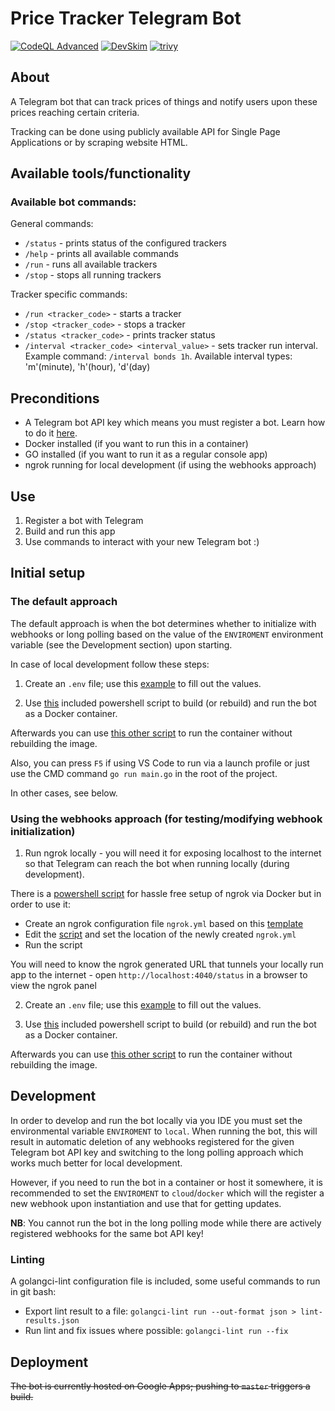 # Price Tracker Telegram Bot

[![CodeQL Advanced](https://github.com/georgs-tumans/price-tracker-bot/actions/workflows/codeql.yml/badge.svg)](https://github.com/georgs-tumans/price-tracker-bot/actions/workflows/codeql.yml)
[![DevSkim](https://github.com/georgs-tumans/price-tracker-bot/actions/workflows/devskim.yml/badge.svg)](https://github.com/georgs-tumans/price-tracker-bot/actions/workflows/devskim.yml)
[![trivy](https://github.com/georgs-tumans/price-tracker-bot/actions/workflows/trivy.yml/badge.svg)](https://github.com/georgs-tumans/price-tracker-bot/actions/workflows/trivy.yml)

## About

A Telegram bot that can track prices of things and notify users upon these prices reaching certain criteria.

Tracking can be done using publicly available API for Single Page Applications or by scraping website HTML.

## Available tools/functionality

### Available bot commands:

General commands:
 - `/status` - prints status of the configured trackers
 - `/help` - prints all available commands
 - `/run` - runs all available trackers
 - `/stop` - stops all running trackers

 Tracker specific commands:
 - `/run <tracker_code>` - starts a tracker
 - `/stop <tracker_code>` - stops a tracker
 - `/status <tracker_code>` - prints tracker status
 - `/interval <tracker_code> <interval_value>` - sets tracker run interval. Example command: `/interval bonds 1h`. Available interval types: 'm'(minute), 'h'(hour), 'd'(day)

## Preconditions

- A Telegram bot API key which means you must register a bot. Learn how to do it [here](https://core.telegram.org/bots#how-do-i-create-a-bot).
- Docker installed (if you want to run this in a container)
- GO installed (if you want to run it as a regular console app)
- ngrok running for local development (if using the webhooks approach)

## Use

1. Register a bot with Telegram
2. Build and run this app
3. Use commands to interact with your new Telegram bot :)


## Initial setup

### The default approach

The default approach is when the bot determines whether to initialize with webhooks or long polling based on the value of the `ENVIROMENT` environment variable (see the Development section) upon starting.

In case of local development follow these steps:

1. Create an `.env` file; use this [example](/.env.example) to fill out the values.

2. Use [this](/docker_build_and_run.ps1) included powershell script to build (or rebuild) and run the bot as a Docker container.

Afterwards you can use [this other script](/docker_run.ps1) to run the container without rebuilding the image.

Also, you can press `F5` if using VS Code to run via a launch profile or just use the CMD command `go run main.go` in the root of the project.

In other cases, see below.


### Using the webhooks approach (for testing/modifying webhook initialization)

1. Run ngrok locally - you will need it for exposing localhost to the internet so that Telegram can reach the bot when running locally (during development). 

There is a [powershell script](/docker_run_ngrok.ps1) for hassle free setup of ngrok via Docker but in order to use it:

* Create an ngrok configuration file `ngrok.yml` based on this [template](./ngrok.yml.example)
* Edit the [script](/docker_run_ngrok.ps1) and set the location of the newly created `ngrok.yml`
* Run the script

You will need to know the ngrok generated URL that tunnels your locally run app to the internet - open `http://localhost:4040/status` in a browser to view the ngrok panel

2. Create an `.env` file; use this [example](/.env.example) to fill out the values.

3. Use [this](/docker_build_and_run.ps1) included powershell script to build (or rebuild) and run the bot as a Docker container.

Afterwards you can use [this other script](/docker_run.ps1) to run the container without rebuilding the image.


## Development

In order to develop and run the bot locally via you IDE you must set the environmental variable `ENVIROMENT` to `local`. When running the bot, this will result in automatic deletion of any webhooks registered for the given Telegram bot API key and switching to the long polling approach which works much better for local development.

However, if you need to run the bot in a container or host it somewhere, it is recommended to set the `ENVIROMENT` to `cloud`/`docker` which will the register a new webhook upon instantiation and use that for getting updates.

**NB**:
You cannot run the bot in the long polling mode while there are actively registered webhooks for the same bot API key!

### Linting

A golangci-lint configuration file is included, some useful commands to run in git bash:


 - Export lint result to a file: `golangci-lint run --out-format json > lint-results.json`
 - Run lint and fix issues where possible: `golangci-lint run --fix`


## Deployment

~~The bot is currently hosted on Google Apps; pushing to `master` triggers a build.~~
